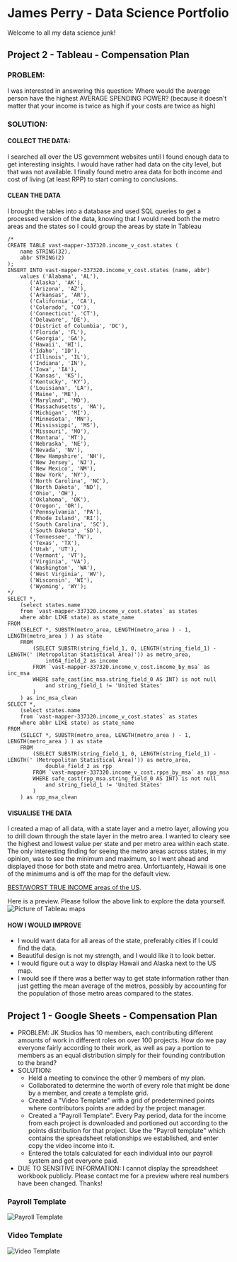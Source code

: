 # James Perry - Data Science Portfolio
Welcome to all my data science junk!



## Project 2 - Tableau - Compensation Plan
### PROBLEM: 
I was interested in answering this question: Where would the average person have the highest AVERAGE SPENDING POWER? (because it doesn't matter that your income is twice as high if your costs are twice as high)
### SOLUTION:
  #### COLLECT THE DATA:
  I searched all over the US government websites until I found enough data to get interesting insights. I would have rather had data on the city level, but that was not available. I finally found metro area data for both income and cost of living (at least RPP) to start coming to conclusions.
  #### CLEAN THE DATA
  I brought the tables into a database and used SQL queries to get a processed version of the data, knowing that I would need both the metro areas and the states so I could group the areas by state in Tableau
```
/*
CREATE TABLE vast-mapper-337320.income_v_cost.states (
    name STRING(32),
    abbr STRING(2)
);
INSERT INTO vast-mapper-337320.income_v_cost.states (name, abbr) 
    values ('Alabama', 'AL'),
       ('Alaska', 'AK'),
       ('Arizona', 'AZ'),
       ('Arkansas', 'AR'),
       ('California', 'CA'),
       ('Colorado', 'CO'),
       ('Connecticut', 'CT'),
       ('Delaware', 'DE'),
       ('District of Columbia', 'DC'),
       ('Florida', 'FL'),
       ('Georgia', 'GA'),
       ('Hawaii', 'HI'),
       ('Idaho', 'ID'),
       ('Illinois', 'IL'),
       ('Indiana', 'IN'),
       ('Iowa', 'IA'),
       ('Kansas', 'KS'),
       ('Kentucky', 'KY'),
       ('Louisiana', 'LA'),
       ('Maine', 'ME'),
       ('Maryland', 'MD'),
       ('Massachusetts', 'MA'),
       ('Michigan', 'MI'),
       ('Minnesota', 'MN'),
       ('Mississippi', 'MS'),
       ('Missouri', 'MO'),
       ('Montana', 'MT'),
       ('Nebraska', 'NE'),
       ('Nevada', 'NV'),
       ('New Hampshire', 'NH'),
       ('New Jersey', 'NJ'),
       ('New Mexico', 'NM'),
       ('New York', 'NY'),
       ('North Carolina', 'NC'),
       ('North Dakota', 'ND'),
       ('Ohio', 'OH'),
       ('Oklahoma', 'OK'),
       ('Oregon', 'OR'),
       ('Pennsylvania', 'PA'),
       ('Rhode Island', 'RI'),
       ('South Carolina', 'SC'),
       ('South Dakota', 'SD'),
       ('Tennessee', 'TN'),
       ('Texas', 'TX'),
       ('Utah', 'UT'),
       ('Vermont', 'VT'),
       ('Virginia', 'VA'),
       ('Washington', 'WA'),
       ('West Virginia', 'WV'),
       ('Wisconsin', 'WI'),
       ('Wyoming', 'WY');
*/   
SELECT *,
    (select states.name
    from `vast-mapper-337320.income_v_cost.states` as states 
    where abbr LIKE state) as state_name
FROM 
    (SELECT *, SUBSTR(metro_area, LENGTH(metro_area ) - 1, LENGTH(metro_area ) ) as state
    FROM 
        (SELECT SUBSTR(string_field_1, 0, LENGTH(string_field_1) - LENGTH(' (Metropolitan Statistical Area)')) as metro_area, 
            int64_field_2 as income
        FROM `vast-mapper-337320.income_v_cost.income_by_msa` as inc_msa
        WHERE safe_cast(inc_msa.string_field_0 AS INT) is not null
            and string_field_1 != 'United States'
        )
    ) as inc_msa_clean
SELECT *,
    (select states.name
    from `vast-mapper-337320.income_v_cost.states` as states 
    where abbr LIKE state) as state_name
FROM 
    (SELECT *, SUBSTR(metro_area, LENGTH(metro_area ) - 1, LENGTH(metro_area ) ) as state
    FROM 
        (SELECT SUBSTR(string_field_1, 0, LENGTH(string_field_1) - LENGTH(' (Metropolitan Statistical Area)')) as metro_area, 
            double_field_2 as rpp
        FROM `vast-mapper-337320.income_v_cost.rpps_by_msa` as rpp_msa
        WHERE safe_cast(rpp_msa.string_field_0 AS INT) is not null
            and string_field_1 != 'United States'
        )
    ) as rpp_msa_clean
```

#### VISUALISE THE DATA
I created a map of all data, with a state layer and a metro layer, allowing you to drill down through the state layer in the metro area. I wanted to cleary see the highest and lowest value per state and per metro area within each state. The only interesting finding for seeing the metro areas across states, in my opinion, was to see the minimum and maximum, so I went ahead and displayed those for both state and metro area.
Unfortuantely, Hawaii is one of the minimums and is off the map for the default view.

[BEST/WORST TRUE INCOME areas of the US](https://public.tableau.com/views/BESTWORSTTRUEINCOMEareasoftheUS/Dashboard1?:language=en-US&:display_count=n&:origin=viz_share_link).

Here is a preview. Please follow the above link to explore the data yourself.
![Picture of Tableau maps](/images/Dashboard%20IncomeCost.png)

#### HOW I WOULD IMPROVE
- I would want data for all areas of the state, preferably cities if I could find the data.
- Beautiful design is not my strength, and I would like it to look better.
- I would figure out a way to display Hawaii and Alaska next to the US map.
- I would see if there was a better way to get state information rather than just getting the mean average of the metros, possibly by accounting for the population of those metro areas compared to the states.



## Project 1 - Google Sheets - Compensation Plan
- PROBLEM: JK Studios has 10 members, each contributing different amounts of work in different roles on over 100 projects. How do we pay everyone fairly according to their work, as well as pay a portion to members as an equal distribution simply for their founding contribution to the brand?
- SOLUTION:
  - Held a meeting to convince the other 9 members of my plan.
  - Collaborated to determine the worth of every role that might be done by a member, and create a template grid. 
  - Created a "Video Template" with a grid of predetermined points where contributors points are added by the project manager.
  - Created a "Payroll Template". Every Pay period, data for the income from each project is downloaded and portioned out according to the points distribution for that project. Use the "Payroll template" which contains the spreadsheet relationships we established, and enter copy the video income into it.
  - Entered the totals calculated for each individual into our payroll system and got everyone paid.
- DUE TO SENSITIVE INFORMATION: I cannot display the spreadsheet workbook publicly. Please contact me for a preview where real numbers have been changed. Thanks!

### Payroll Template
![Payroll Template](/images/Payroll%20Template%20Screenshot.png)

### Video Template
![Video Template](/images/Video%20Template%20Screenshot.png)
